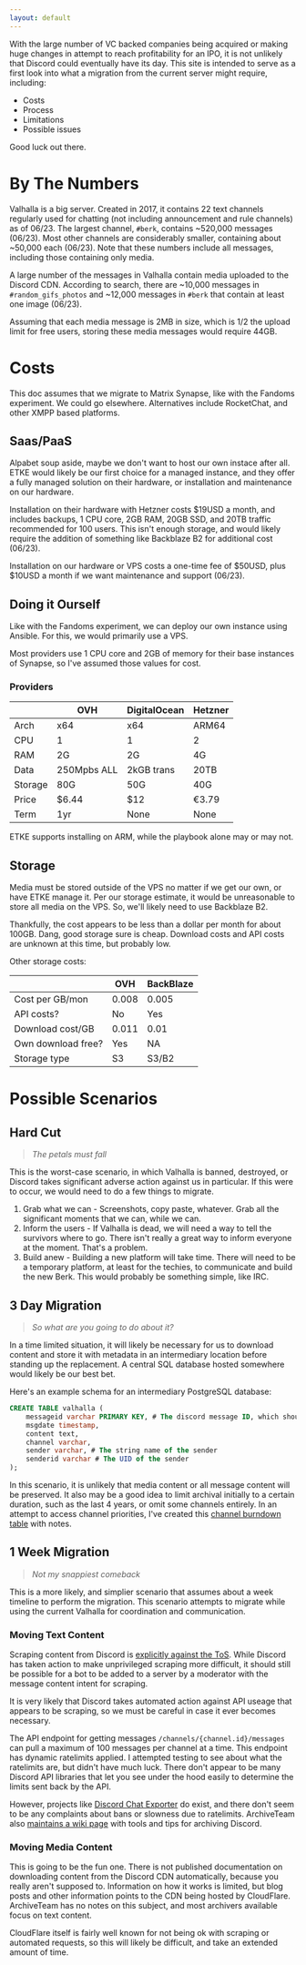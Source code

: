 ```yaml
---
layout: default
---
```

With the large number of VC backed companies being acquired or making huge changes in attempt to reach profitability for an IPO, it is not unlikely that Discord could eventually have its day.
This site is intended to serve as a first look into what a migration from the current server might require, including:
* Costs
* Process
* Limitations
* Possible issues

Good luck out there.

# By The Numbers
Valhalla is a big server. Created in 2017, it contains 22 text channels regularly used for chatting (not including announcement and rule channels) as of 06/23. 
The largest channel, `#berk`, contains ~520,000 messages (06/23). Most other channels are considerably smaller, containing about ~50,000 each (06/23). Note that these numbers include all messages, including those containing only media.

A large number of the messages in Valhalla contain media uploaded to the Discord CDN. According to search, there are ~10,000 messages in `#random_gifs_photos` and ~12,000 messages in `#berk` that contain at least one image (06/23). 

Assuming that each media message is 2MB in size, which is 1/2 the upload limit for free users, storing these media messages would require 44GB.

# Costs
This doc assumes that we migrate to Matrix Synapse, like with the Fandoms experiment. We could go elsewhere. Alternatives include RocketChat, and other XMPP based platforms. 

## Saas/PaaS
Alpabet soup aside, maybe we don't want to host our own instace after all. 
ETKE would likely be our first choice for a managed instance, and they offer a fully managed solution on their hardware, or installation and maintenance on our hardware. 

Installation on their hardware with Hetzner costs $19USD a month, and includes backups, 1 CPU core, 2GB RAM, 20GB SSD, and 20TB traffic recommended for 100 users. This isn't enough storage, and would likely require the addition of something like Backblaze B2 for additional cost (06/23).

Installation on our hardware or VPS costs a one-time fee of $50USD, plus $10USD a month if we want maintenance and support (06/23).

## Doing it Ourself
Like with the Fandoms experiment, we can deploy our own instance using Ansible. For this, we would primarily use a VPS.

Most providers use 1 CPU core and 2GB of memory for their base instances of Synapse, so I've assumed those values for cost.

### Providers

|         | OVH         | DigitalOcean | Hetzner |
|---------|-------------|--------------|---------|
| Arch    | x64         | x64          | ARM64   |
| CPU     | 1           | 1            | 2       |
| RAM     | 2G          | 2G           | 4G      |
| Data    | 250Mpbs ALL | 2kGB trans   | 20TB    |
| Storage | 80G         | 50G          | 40G     |
| Price   | $6.44       | $12          | €3.79   |
| Term    | 1yr         | None         | None    |

ETKE supports installing on ARM, while the playbook alone may or may not. 
## Storage
Media must be stored outside of the VPS no matter if we get our own, or have ETKE manage it. Per our storage estimate, it would be unreasonable to store all media on the VPS. So, we'll likely need to use Backblaze B2. 

Thankfully, the cost appears to be less than a dollar per month for about 100GB. Dang, good storage sure is cheap. Download costs and API costs are unknown at this time, but probably low.

Other storage costs:

|                    | OVH   | BackBlaze |
|--------------------|-------|-----------|
| Cost per GB/mon    | 0.008 | 0.005     |
| API costs?         | No    | Yes       |
| Download cost/GB   | 0.011 | 0.01      |
| Own download free? | Yes   | NA        |
| Storage type       | S3    | S3/B2     |

# Possible Scenarios 

## Hard Cut
> *The petals must fall*

This is the worst-case scenario, in which Valhalla is banned, destroyed, or Discord takes significant adverse action against us in particular. If this were to occur, we would need to do a few things to migrate.

1. Grab what we can - Screenshots, copy paste, whatever. Grab all the significant moments that we can, while we can.
2. Inform the users - If Valhalla is dead, we will need a way to tell the survivors where to go. There isn't really a great way to inform everyone at the moment. That's a problem.
3. Build anew - Building a new platform will take time. There will need to be a temporary platform, at least for the techies, to communicate and build the new Berk. This would probably be something simple, like IRC.

## 3 Day Migration
> *So what are you going to do about it?*

In a time limited situation, it will likely be necessary for us to download content and store it with metadata in an intermediary location before standing up the replacement. A central SQL database hosted somewhere would likely be our best bet. 

Here's an example schema for an intermediary PostgreSQL database:
```sql
CREATE TABLE valhalla (
    messageid varchar PRIMARY KEY, # The discord message ID, which should be unique
    msgdate timestamp,
    content text,
    channel varchar,
    sender varchar, # The string name of the sender
    senderid varchar # The UID of the sender
);
```

In this scenario, it is unlikely that media content or all message content will be preserved. It also may be a good idea to limit archival initially to a certain duration, such as the last 4 years, or omit some channels entirely. In an attempt to access channel priorities, I've created this [channel burndown table](burndown.md) with notes.

## 1 Week Migration
> *Not my snappiest comeback*

This is a more likely, and simplier scenario that assumes about a week timeline to perform the migration. This scenario attempts to migrate while using the current Valhalla for coordination and communication.

### Moving Text Content
Scraping content from Discord is [explicitly against the ToS](https://discord.com/developers/docs/policies-and-agreements/developer-policy#handle-data-with-care). While Discord has taken action to make unprivileged scraping more difficult, it should still be possible for a bot to be added to a server by a moderator with the message content intent for scraping. 

It is very likely that Discord takes automated action against API useage that appears to be scraping, so we must be careful in case it ever becomes necessary. 

The API endpoint for getting messages `/channels/{channel.id}/messages` can pull a maximum of 100 messages per channel at a time. This endpoint has dynamic ratelimits applied.
I attempted testing to see about what the ratelimits are, but didn't have much luck. There don't appear to be many Discord API libraries that let you see under the hood easily to determine the limits sent back by the API. 

However, projects like [Discord Chat Exporter](https://github.com/Tyrrrz/DiscordChatExporter) do exist, and there don't seem to be any complaints about bans or slowness due to ratelimits. ArchiveTeam also [maintains a wiki page](https://wiki.archiveteam.org/index.php/Discord) with tools and tips for archiving Discord.

### Moving Media Content
This is going to be the fun one. There is not published documentation on downloading content from the Discord CDN automatically, because you really aren't supposed to. Information on how it works is limited, but blog posts and other information points to the CDN being hosted by CloudFlare. ArchiveTeam has no notes on this subject, and most archivers available focus on text content. 

CloudFlare itself is fairly well known for not being ok with scraping or automated requests, so this will likely be difficult, and take an extended amount of time. 